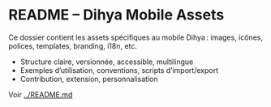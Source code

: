 # README – Dihya Mobile Assets

Ce dossier contient les assets spécifiques au mobile Dihya : images, icônes, polices, templates, branding, i18n, etc.

- Structure claire, versionnée, accessible, multilingue
- Exemples d’utilisation, conventions, scripts d’import/export
- Contribution, extension, personnalisation

Voir [../README.md](../README.md)
